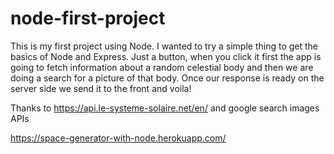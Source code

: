 # node-first-project
This is my first project using Node. I wanted to try a simple thing to get the basics of Node and Express. 
Just a button, when you click it first the app is going to fetch information about a random celestial body and then we are doing a search for a picture of that body.
Once our response is ready on the server side we send it to the front and voila!

Thanks to https://api.le-systeme-solaire.net/en/ and google search images APIs

https://space-generator-with-node.herokuapp.com/
